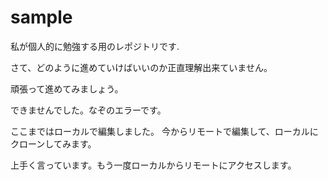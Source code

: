 # sample
私が個人的に勉強する用のレポジトリです.

さて、どのように進めていけばいいのか正直理解出来ていません。

頑張って進めてみましょう。

できませんでした。なぞのエラーです。

ここまではローカルで編集しました。
今からリモートで編集して、ローカルにクローンしてみます。

上手く言っています。もう一度ローカルからリモートにアクセスします。
